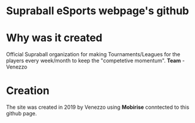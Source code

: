 # Supraball eSports webpage's github
<h1>Why was it created</h1>
Official Supraball organization for making Tournaments/Leagues for the players every week/month to keep the "competetive momentum".
<b>Team</b> - Venezzo
<h1>Creation</h1> 
The site was created in 2019 by Venezzo using <b>Mobirise</b> conntected to this github page.

